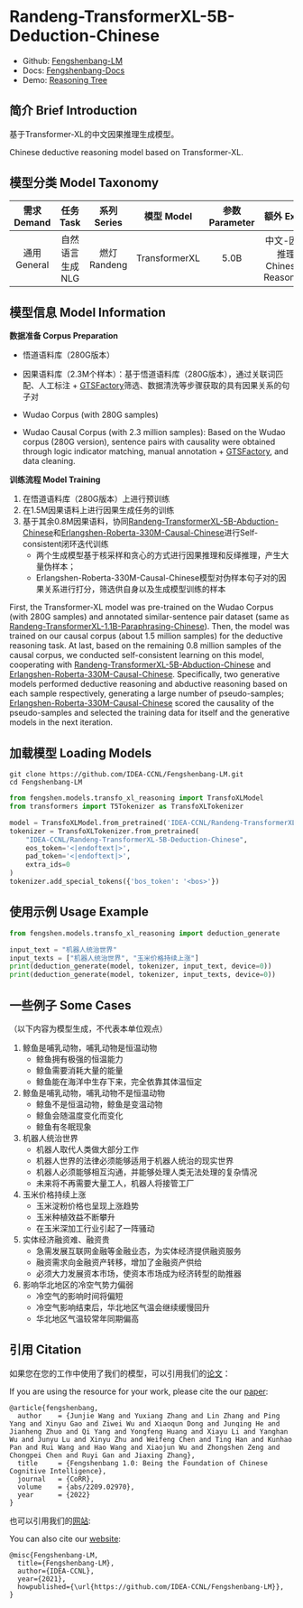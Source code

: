 # Randeng-TransformerXL-5B-Deduction-Chinese

- Github: [Fengshenbang-LM](https://github.com/IDEA-CCNL/Fengshenbang-LM)
- Docs: [Fengshenbang-Docs](https://fengshenbang-doc.readthedocs.io/)
- Demo: [Reasoning Tree](https://idea.edu.cn/ccnl-act/reasoning/)

## 简介 Brief Introduction

基于Transformer-XL的中文因果推理生成模型。

Chinese deductive reasoning model based on Transformer-XL.

## 模型分类 Model Taxonomy

|  需求 Demand  | 任务 Task       | 系列 Series      | 模型 Model    | 参数 Parameter | 额外 Extra |
|  :----:  | :----:  | :----:  | :----:  | :----:  | :----:  |
| 通用 General | 自然语言生成 NLG | 燃灯 Randeng | TransformerXL |      5.0B      |     中文-因果推理 Chinese-Reasoning    |

## 模型信息 Model Information

**数据准备 Corpus Preparation**

* 悟道语料库（280G版本）
* 因果语料库（2.3M个样本）：基于悟道语料库（280G版本），通过关联词匹配、人工标注 + [GTSFactory](https://gtsfactory.com/)筛选、数据清洗等步骤获取的具有因果关系的句子对

* Wudao Corpus (with 280G samples) 
* Wudao Causal Corpus (with 2.3 million samples): Based on the Wudao corpus (280G version), sentence pairs with causality were obtained through logic indicator matching, manual annotation + [GTSFactory](https://gtsfactory.com/), and data cleaning.

**训练流程 Model Training**
1. 在悟道语料库（280G版本）上进行预训练
2. 在1.5M因果语料上进行因果生成任务的训练
3. 基于其余0.8M因果语料，协同[Randeng-TransformerXL-5B-Abduction-Chinese](https://huggingface.co/IDEA-CCNL/Randeng-TransformerXL-5B-Abduction-Chinese)和[Erlangshen-Roberta-330M-Causal-Chinese](https://huggingface.co/IDEA-CCNL/Erlangshen-Roberta-330M-Causal-Chinese)进行Self-consistent闭环迭代训练
    * 两个生成模型基于核采样和贪心的方式进行因果推理和反绎推理，产生大量伪样本；
    * Erlangshen-Roberta-330M-Causal-Chinese模型对伪样本句子对的因果关系进行打分，筛选供自身以及生成模型训练的样本

First, the Transformer-XL model was pre-trained on the Wudao Corpus (with 280G samples) and annotated similar-sentence pair dataset (same as [Randeng-TransformerXL-1.1B-Paraphrasing-Chinese](https://huggingface.co/IDEA-CCNL/Randeng-TransformerXL-1.1B-Paraphrasing-Chinese)).
Then, the model was trained on our causal corpus (about 1.5 million samples) for the deductive reasoning task.
At last, based on the remaining 0.8 million samples of the causal corpus, we conducted self-consistent learning on this model, cooperating with [Randeng-TransformerXL-5B-Abduction-Chinese](https://huggingface.co/IDEA-CCNL/Randeng-TransformerXL-5B-Abduction-Chinese) and [Erlangshen-Roberta-330M-Causal-Chinese](https://huggingface.co/IDEA-CCNL/Erlangshen-Roberta-330M-Causal-Chinese).
Specifically, two generative models performed deductive reasoning and abductive reasoning based on each sample respectively, generating a large number of pseudo-samples; [Erlangshen-Roberta-330M-Causal-Chinese](https://huggingface.co/IDEA-CCNL/Erlangshen-Roberta-330M-Causal-Chinese) scored the causality of the pseudo-samples and selected the training data for itself and the generative models in the next iteration.

## 加载模型 Loading Models

```shell
git clone https://github.com/IDEA-CCNL/Fengshenbang-LM.git
cd Fengshenbang-LM
```

```python 
from fengshen.models.transfo_xl_reasoning import TransfoXLModel
from transformers import T5Tokenizer as TransfoXLTokenizer

model = TransfoXLModel.from_pretrained('IDEA-CCNL/Randeng-TransformerXL-5B-Deduction-Chinese')
tokenizer = TransfoXLTokenizer.from_pretrained(
    "IDEA-CCNL/Randeng-TransformerXL-5B-Deduction-Chinese",
    eos_token='<|endoftext|>',
    pad_token='<|endoftext|>',
    extra_ids=0
)
tokenizer.add_special_tokens({'bos_token': '<bos>'})
```

## 使用示例 Usage Example

```python 
from fengshen.models.transfo_xl_reasoning import deduction_generate

input_text = "机器人统治世界"
input_texts = ["机器人统治世界", "玉米价格持续上涨"]
print(deduction_generate(model, tokenizer, input_text, device=0))
print(deduction_generate(model, tokenizer, input_texts, device=0))
```

## 一些例子 Some Cases

（以下内容为模型生成，不代表本单位观点）

1. 鲸鱼是哺乳动物，哺乳动物是恒温动物
    - 鲸鱼拥有极强的恒温能力
    - 鲸鱼需要消耗大量的能量
    - 鲸鱼能在海洋中生存下来，完全依靠其体温恒定
2. 鲸鱼是哺乳动物，哺乳动物不是恒温动物
    - 鲸鱼不是恒温动物，鲸鱼是变温动物
    - 鲸鱼会随温度变化而变化
    - 鲸鱼有冬眠现象
3. 机器人统治世界
    - 机器人取代人类做大部分工作
    - 机器人世界的法律必须能够适用于机器人统治的现实世界
    - 机器人必须能够相互沟通，并能够处理人类无法处理的复杂情况
    - 未来将不再需要大量工人，机器人将接管工厂
4. 玉米价格持续上涨
    - 玉米淀粉价格也呈现上涨趋势
    - 玉米种植效益不断攀升
    - 在玉米深加工行业引起了一阵骚动
5. 实体经济融资难、融资贵
    - 急需发展互联网金融等金融业态，为实体经济提供融资服务
    - 融资需求向金融资产转移，增加了金融资产供给
    - 必须大力发展资本市场，使资本市场成为经济转型的助推器
6. 影响华北地区的冷空气势力偏弱
    - 冷空气的影响时间将偏短
    - 冷空气影响结束后，华北地区气温会继续缓慢回升
    - 华北地区气温较常年同期偏高


## 引用 Citation

如果您在您的工作中使用了我们的模型，可以引用我们的[论文](https://arxiv.org/abs/2209.02970)：

If you are using the resource for your work, please cite the our [paper](https://arxiv.org/abs/2209.02970):

```text
@article{fengshenbang,
  author    = {Junjie Wang and Yuxiang Zhang and Lin Zhang and Ping Yang and Xinyu Gao and Ziwei Wu and Xiaoqun Dong and Junqing He and Jianheng Zhuo and Qi Yang and Yongfeng Huang and Xiayu Li and Yanghan Wu and Junyu Lu and Xinyu Zhu and Weifeng Chen and Ting Han and Kunhao Pan and Rui Wang and Hao Wang and Xiaojun Wu and Zhongshen Zeng and Chongpei Chen and Ruyi Gan and Jiaxing Zhang},
  title     = {Fengshenbang 1.0: Being the Foundation of Chinese Cognitive Intelligence},
  journal   = {CoRR},
  volume    = {abs/2209.02970},
  year      = {2022}
}
```

也可以引用我们的[网站](https://github.com/IDEA-CCNL/Fengshenbang-LM/):

You can also cite our [website](https://github.com/IDEA-CCNL/Fengshenbang-LM/):

```text
@misc{Fengshenbang-LM,
  title={Fengshenbang-LM},
  author={IDEA-CCNL},
  year={2021},
  howpublished={\url{https://github.com/IDEA-CCNL/Fengshenbang-LM}},
}
```
